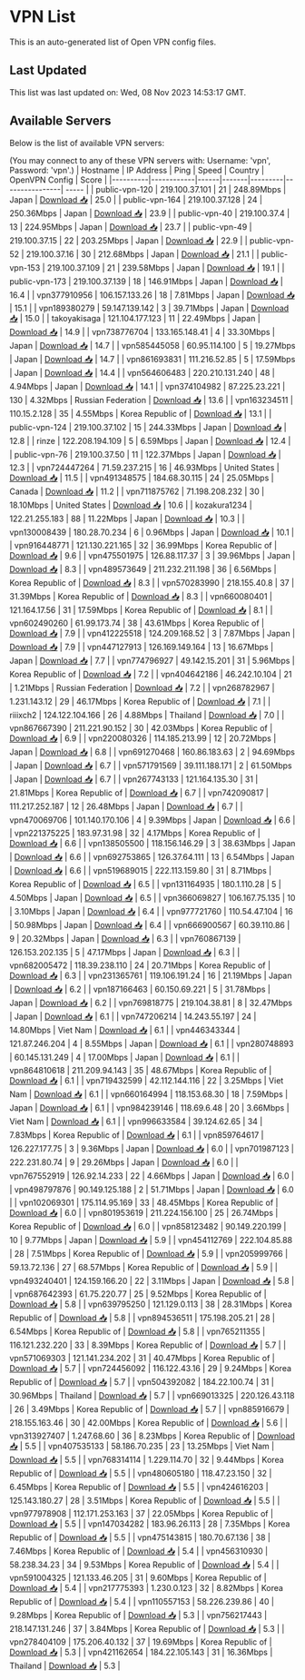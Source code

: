 # VPN List

This is an auto-generated list of Open VPN config files.

## Last Updated

This list was last updated on: Wed, 08 Nov 2023 14:53:17 GMT.

## Available Servers

Below is the list of available VPN servers:

(You may connect to any of these VPN servers with: Username: 'vpn', Password: 'vpn'.)
| Hostname | IP Address | Ping | Speed | Country | OpenVPN Config | Score |
|----------|------------|------|-------|---------|----------------| ----- |
| public-vpn-120 | 219.100.37.101 | 21 | 248.89Mbps | Japan | [Download 📥](./configs/server_0_JP.ovpn) | 25.0 |
| public-vpn-164 | 219.100.37.128 | 24 | 250.36Mbps | Japan | [Download 📥](./configs/server_1_JP.ovpn) | 23.9 |
| public-vpn-40 | 219.100.37.4 | 13 | 224.95Mbps | Japan | [Download 📥](./configs/server_2_JP.ovpn) | 23.7 |
| public-vpn-49 | 219.100.37.15 | 22 | 203.25Mbps | Japan | [Download 📥](./configs/server_3_JP.ovpn) | 22.9 |
| public-vpn-52 | 219.100.37.16 | 30 | 212.68Mbps | Japan | [Download 📥](./configs/server_4_JP.ovpn) | 21.1 |
| public-vpn-153 | 219.100.37.109 | 21 | 239.58Mbps | Japan | [Download 📥](./configs/server_5_JP.ovpn) | 19.1 |
| public-vpn-173 | 219.100.37.139 | 18 | 146.91Mbps | Japan | [Download 📥](./configs/server_6_JP.ovpn) | 16.4 |
| vpn377910956 | 106.157.133.26 | 18 | 7.81Mbps | Japan | [Download 📥](./configs/server_7_JP.ovpn) | 15.1 |
| vpn189380279 | 59.147.139.142 | 3 | 39.71Mbps | Japan | [Download 📥](./configs/server_8_JP.ovpn) | 15.0 |
| takoyakisaga | 121.104.177.123 | 11 | 22.49Mbps | Japan | [Download 📥](./configs/server_9_JP.ovpn) | 14.9 |
| vpn738776704 | 133.165.148.41 | 4 | 33.30Mbps | Japan | [Download 📥](./configs/server_10_JP.ovpn) | 14.7 |
| vpn585445058 | 60.95.114.100 | 5 | 19.27Mbps | Japan | [Download 📥](./configs/server_11_JP.ovpn) | 14.7 |
| vpn861693831 | 111.216.52.85 | 5 | 17.59Mbps | Japan | [Download 📥](./configs/server_12_JP.ovpn) | 14.4 |
| vpn564606483 | 220.210.131.240 | 48 | 4.94Mbps | Japan | [Download 📥](./configs/server_13_JP.ovpn) | 14.1 |
| vpn374104982 | 87.225.23.221 | 130 | 4.32Mbps | Russian Federation | [Download 📥](./configs/server_14_RU.ovpn) | 13.6 |
| vpn163234511 | 110.15.2.128 | 35 | 4.55Mbps | Korea Republic of | [Download 📥](./configs/server_15_KR.ovpn) | 13.1 |
| public-vpn-124 | 219.100.37.102 | 15 | 244.33Mbps | Japan | [Download 📥](./configs/server_16_JP.ovpn) | 12.8 |
| rinze | 122.208.194.109 | 5 | 6.59Mbps | Japan | [Download 📥](./configs/server_17_JP.ovpn) | 12.4 |
| public-vpn-76 | 219.100.37.50 | 11 | 122.37Mbps | Japan | [Download 📥](./configs/server_18_JP.ovpn) | 12.3 |
| vpn724447264 | 71.59.237.215 | 16 | 46.93Mbps | United States | [Download 📥](./configs/server_19_US.ovpn) | 11.5 |
| vpn491348575 | 184.68.30.115 | 24 | 25.05Mbps | Canada | [Download 📥](./configs/server_20_CA.ovpn) | 11.2 |
| vpn711875762 | 71.198.208.232 | 30 | 18.10Mbps | United States | [Download 📥](./configs/server_21_US.ovpn) | 10.6 |
| kozakura1234 | 122.21.255.183 | 88 | 11.22Mbps | Japan | [Download 📥](./configs/server_22_JP.ovpn) | 10.3 |
| vpn130008439 | 180.28.70.234 | 6 | 0.96Mbps | Japan | [Download 📥](./configs/server_23_JP.ovpn) | 10.1 |
| vpn916448771 | 121.130.221.165 | 32 | 36.99Mbps | Korea Republic of | [Download 📥](./configs/server_24_KR.ovpn) | 9.6 |
| vpn475501975 | 126.88.117.37 | 3 | 39.96Mbps | Japan | [Download 📥](./configs/server_25_JP.ovpn) | 8.3 |
| vpn489573649 | 211.232.211.198 | 36 | 6.56Mbps | Korea Republic of | [Download 📥](./configs/server_26_KR.ovpn) | 8.3 |
| vpn570283990 | 218.155.40.8 | 37 | 31.39Mbps | Korea Republic of | [Download 📥](./configs/server_27_KR.ovpn) | 8.3 |
| vpn660080401 | 121.164.17.56 | 31 | 17.59Mbps | Korea Republic of | [Download 📥](./configs/server_28_KR.ovpn) | 8.1 |
| vpn602490260 | 61.99.173.74 | 38 | 43.61Mbps | Korea Republic of | [Download 📥](./configs/server_29_KR.ovpn) | 7.9 |
| vpn412225518 | 124.209.168.52 | 3 | 7.87Mbps | Japan | [Download 📥](./configs/server_30_JP.ovpn) | 7.9 |
| vpn447127913 | 126.169.149.164 | 13 | 16.67Mbps | Japan | [Download 📥](./configs/server_31_JP.ovpn) | 7.7 |
| vpn774796927 | 49.142.15.201 | 31 | 5.96Mbps | Korea Republic of | [Download 📥](./configs/server_32_KR.ovpn) | 7.2 |
| vpn404642186 | 46.242.10.104 | 21 | 1.21Mbps | Russian Federation | [Download 📥](./configs/server_33_RU.ovpn) | 7.2 |
| vpn268782967 | 1.231.143.12 | 29 | 46.17Mbps | Korea Republic of | [Download 📥](./configs/server_34_KR.ovpn) | 7.1 |
| riiixch2 | 124.122.104.166 | 26 | 4.88Mbps | Thailand | [Download 📥](./configs/server_35_TH.ovpn) | 7.0 |
| vpn867667390 | 211.221.90.152 | 30 | 42.03Mbps | Korea Republic of | [Download 📥](./configs/server_36_KR.ovpn) | 6.9 |
| vpn220080326 | 114.185.213.99 | 12 | 20.72Mbps | Japan | [Download 📥](./configs/server_37_JP.ovpn) | 6.8 |
| vpn691270468 | 160.86.183.63 | 2 | 94.69Mbps | Japan | [Download 📥](./configs/server_38_JP.ovpn) | 6.7 |
| vpn571791569 | 39.111.188.171 | 2 | 61.50Mbps | Japan | [Download 📥](./configs/server_39_JP.ovpn) | 6.7 |
| vpn267743133 | 121.164.135.30 | 31 | 21.81Mbps | Korea Republic of | [Download 📥](./configs/server_40_KR.ovpn) | 6.7 |
| vpn742090817 | 111.217.252.187 | 12 | 26.48Mbps | Japan | [Download 📥](./configs/server_41_JP.ovpn) | 6.7 |
| vpn470069706 | 101.140.170.106 | 4 | 9.39Mbps | Japan | [Download 📥](./configs/server_42_JP.ovpn) | 6.6 |
| vpn221375225 | 183.97.31.98 | 32 | 4.17Mbps | Korea Republic of | [Download 📥](./configs/server_43_KR.ovpn) | 6.6 |
| vpn138505500 | 118.156.146.29 | 3 | 38.63Mbps | Japan | [Download 📥](./configs/server_44_JP.ovpn) | 6.6 |
| vpn692753865 | 126.37.64.111 | 13 | 6.54Mbps | Japan | [Download 📥](./configs/server_45_JP.ovpn) | 6.6 |
| vpn519689015 | 222.113.159.80 | 31 | 8.71Mbps | Korea Republic of | [Download 📥](./configs/server_46_KR.ovpn) | 6.5 |
| vpn131164935 | 180.1.110.28 | 5 | 4.50Mbps | Japan | [Download 📥](./configs/server_47_JP.ovpn) | 6.5 |
| vpn366069827 | 106.167.75.135 | 10 | 3.10Mbps | Japan | [Download 📥](./configs/server_48_JP.ovpn) | 6.4 |
| vpn977721760 | 110.54.47.104 | 16 | 50.98Mbps | Japan | [Download 📥](./configs/server_49_JP.ovpn) | 6.4 |
| vpn666900567 | 60.39.110.86 | 9 | 20.32Mbps | Japan | [Download 📥](./configs/server_50_JP.ovpn) | 6.3 |
| vpn760867139 | 126.153.202.135 | 5 | 47.17Mbps | Japan | [Download 📥](./configs/server_51_JP.ovpn) | 6.3 |
| vpn682005472 | 118.39.238.110 | 24 | 20.71Mbps | Korea Republic of | [Download 📥](./configs/server_52_KR.ovpn) | 6.3 |
| vpn231365761 | 119.106.191.24 | 16 | 21.19Mbps | Japan | [Download 📥](./configs/server_53_JP.ovpn) | 6.2 |
| vpn187166463 | 60.150.69.221 | 5 | 31.78Mbps | Japan | [Download 📥](./configs/server_54_JP.ovpn) | 6.2 |
| vpn769818775 | 219.104.38.81 | 8 | 32.47Mbps | Japan | [Download 📥](./configs/server_55_JP.ovpn) | 6.1 |
| vpn747206214 | 14.243.55.197 | 24 | 14.80Mbps | Viet Nam | [Download 📥](./configs/server_56_VN.ovpn) | 6.1 |
| vpn446343344 | 121.87.246.204 | 4 | 8.55Mbps | Japan | [Download 📥](./configs/server_57_JP.ovpn) | 6.1 |
| vpn280748893 | 60.145.131.249 | 4 | 17.00Mbps | Japan | [Download 📥](./configs/server_58_JP.ovpn) | 6.1 |
| vpn864810618 | 211.209.94.143 | 35 | 48.67Mbps | Korea Republic of | [Download 📥](./configs/server_59_KR.ovpn) | 6.1 |
| vpn719432599 | 42.112.144.116 | 22 | 3.25Mbps | Viet Nam | [Download 📥](./configs/server_60_VN.ovpn) | 6.1 |
| vpn660164994 | 118.153.68.30 | 18 | 7.59Mbps | Japan | [Download 📥](./configs/server_61_JP.ovpn) | 6.1 |
| vpn984239146 | 118.69.6.48 | 20 | 3.66Mbps | Viet Nam | [Download 📥](./configs/server_62_VN.ovpn) | 6.1 |
| vpn996633584 | 39.124.62.65 | 34 | 7.83Mbps | Korea Republic of | [Download 📥](./configs/server_63_KR.ovpn) | 6.1 |
| vpn859764617 | 126.227.177.75 | 3 | 9.36Mbps | Japan | [Download 📥](./configs/server_64_JP.ovpn) | 6.0 |
| vpn701987123 | 222.231.80.74 | 9 | 29.26Mbps | Japan | [Download 📥](./configs/server_65_JP.ovpn) | 6.0 |
| vpn767552919 | 126.92.14.233 | 22 | 4.66Mbps | Japan | [Download 📥](./configs/server_66_JP.ovpn) | 6.0 |
| vpn498797876 | 90.149.125.188 | 2 | 51.71Mbps | Japan | [Download 📥](./configs/server_67_JP.ovpn) | 6.0 |
| vpn102069301 | 175.114.95.169 | 33 | 48.45Mbps | Korea Republic of | [Download 📥](./configs/server_68_KR.ovpn) | 6.0 |
| vpn801953619 | 211.224.156.100 | 25 | 26.74Mbps | Korea Republic of | [Download 📥](./configs/server_69_KR.ovpn) | 6.0 |
| vpn858123482 | 90.149.220.199 | 10 | 9.77Mbps | Japan | [Download 📥](./configs/server_70_JP.ovpn) | 5.9 |
| vpn454112769 | 222.104.85.88 | 28 | 7.51Mbps | Korea Republic of | [Download 📥](./configs/server_71_KR.ovpn) | 5.9 |
| vpn205999766 | 59.13.72.136 | 27 | 68.57Mbps | Korea Republic of | [Download 📥](./configs/server_72_KR.ovpn) | 5.9 |
| vpn493240401 | 124.159.166.20 | 22 | 3.11Mbps | Japan | [Download 📥](./configs/server_73_JP.ovpn) | 5.8 |
| vpn687642393 | 61.75.220.77 | 25 | 9.52Mbps | Korea Republic of | [Download 📥](./configs/server_74_KR.ovpn) | 5.8 |
| vpn639795250 | 121.129.0.113 | 38 | 28.31Mbps | Korea Republic of | [Download 📥](./configs/server_75_KR.ovpn) | 5.8 |
| vpn894536511 | 175.198.205.21 | 28 | 6.54Mbps | Korea Republic of | [Download 📥](./configs/server_76_KR.ovpn) | 5.8 |
| vpn765211355 | 116.121.232.220 | 33 | 8.39Mbps | Korea Republic of | [Download 📥](./configs/server_77_KR.ovpn) | 5.7 |
| vpn571069303 | 121.141.234.202 | 31 | 40.47Mbps | Korea Republic of | [Download 📥](./configs/server_78_KR.ovpn) | 5.7 |
| vpn724456092 | 116.122.43.16 | 29 | 9.24Mbps | Korea Republic of | [Download 📥](./configs/server_79_KR.ovpn) | 5.7 |
| vpn504392082 | 184.22.100.74 | 31 | 30.96Mbps | Thailand | [Download 📥](./configs/server_80_TH.ovpn) | 5.7 |
| vpn669013325 | 220.126.43.118 | 26 | 3.49Mbps | Korea Republic of | [Download 📥](./configs/server_81_KR.ovpn) | 5.7 |
| vpn885916679 | 218.155.163.46 | 30 | 42.00Mbps | Korea Republic of | [Download 📥](./configs/server_82_KR.ovpn) | 5.6 |
| vpn313927407 | 1.247.68.60 | 36 | 8.23Mbps | Korea Republic of | [Download 📥](./configs/server_83_KR.ovpn) | 5.5 |
| vpn407535133 | 58.186.70.235 | 23 | 13.25Mbps | Viet Nam | [Download 📥](./configs/server_84_VN.ovpn) | 5.5 |
| vpn768314114 | 1.229.114.70 | 32 | 9.44Mbps | Korea Republic of | [Download 📥](./configs/server_85_KR.ovpn) | 5.5 |
| vpn480605180 | 118.47.23.150 | 32 | 6.45Mbps | Korea Republic of | [Download 📥](./configs/server_86_KR.ovpn) | 5.5 |
| vpn424616203 | 125.143.180.27 | 28 | 3.51Mbps | Korea Republic of | [Download 📥](./configs/server_87_KR.ovpn) | 5.5 |
| vpn977978908 | 112.171.253.163 | 37 | 22.05Mbps | Korea Republic of | [Download 📥](./configs/server_88_KR.ovpn) | 5.5 |
| vpn147034282 | 183.96.26.113 | 28 | 7.35Mbps | Korea Republic of | [Download 📥](./configs/server_89_KR.ovpn) | 5.5 |
| vpn475143815 | 180.70.67.136 | 38 | 7.46Mbps | Korea Republic of | [Download 📥](./configs/server_90_KR.ovpn) | 5.4 |
| vpn456310930 | 58.238.34.23 | 34 | 9.53Mbps | Korea Republic of | [Download 📥](./configs/server_91_KR.ovpn) | 5.4 |
| vpn591004325 | 121.133.46.205 | 31 | 9.60Mbps | Korea Republic of | [Download 📥](./configs/server_92_KR.ovpn) | 5.4 |
| vpn217775393 | 1.230.0.123 | 32 | 8.82Mbps | Korea Republic of | [Download 📥](./configs/server_93_KR.ovpn) | 5.4 |
| vpn110557153 | 58.226.239.86 | 40 | 9.28Mbps | Korea Republic of | [Download 📥](./configs/server_94_KR.ovpn) | 5.3 |
| vpn756217443 | 218.147.131.246 | 37 | 3.84Mbps | Korea Republic of | [Download 📥](./configs/server_95_KR.ovpn) | 5.3 |
| vpn278404109 | 175.206.40.132 | 37 | 19.69Mbps | Korea Republic of | [Download 📥](./configs/server_96_KR.ovpn) | 5.3 |
| vpn421162654 | 184.22.105.143 | 31 | 16.36Mbps | Thailand | [Download 📥](./configs/server_97_TH.ovpn) | 5.3 |
